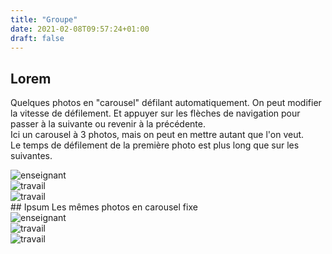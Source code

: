 ```yaml
---
title: "Groupe"
date: 2021-02-08T09:57:24+01:00
draft: false
---
```


## Lorem
Quelques photos en "carousel" défilant automatiquement. On peut modifier la vitesse de défilement. Et appuyer sur les flèches de navigation pour passer à la suivante ou revenir à la précédente.  
Ici un carousel à 3 photos, mais on peut en mettre autant que l'on veut.  
Le temps de défilement de la première photo est plus long que sur les suivantes.
<div class="container mb-5" >
    <div class="row justify-content-center">
        <div class="col-sm-6">
            <div id="myCarousel" class="carousel  slide " data-bs-ride="carousel" >
                <div class="carousel-inner">
                    <div class="carousel-item active" data-bs-interval="3200">
                        <img src=" /media/personnes/enfant-cheval.jpg" class="d-block img-fluid mx-auto w-100" alt="enseignant"  >
                    </div>
                    <div class="carousel-item" data-bs-interval="2000">
                    <img src="/media/personnes/marieno-chevaux.jpg" class="d-block mx-auto w-100" alt="travail" >
                    </div>
                    <div class="carousel-item" data-bs-interval="2000">
                        <img src="/media/chevaux/poneys.jpg" class="d-block mx-auto w-100" alt="travail" alt="personne" >
                    </div>
                </div>
                <a class="carousel-control-prev" href="#myCarousel" role="button" data-bs-slide="prev">
                  <span class="carousel-control-prev-icon" aria-hidden="true"></span>
                  <span class="sr-only"></span>
                </a>
                <a class="carousel-control-next" href="#myCarousel" role="button" data-bs-slide="next">
                  <span class="carousel-control-next-icon" aria-hidden="true"></span>
                  <span class="sr-only"></span>
                </a>
            </div>
        </div>
    </div>
</div>
## Ipsum
Les mêmes photos en carousel fixe
<div class="container mb-5" >
    <div class="row justify-content-center">
        <div class="col-sm-6">
            <div id="myCarouselFixe" class="carousel  slide " data-bs-ride="carousel" data-bs-interval="false">
                <div class="carousel-inner">
                    <div class="carousel-item active">
                        <img src=" /media/personnes/enfant-cheval.jpg" class="d-block img-fluid mx-auto w-100" alt="enseignant"  >
                    </div>
                    <div class="carousel-item">
                    <img src="/media/personnes/marieno-chevaux.jpg" class="d-block mx-auto w-100" alt="travail" >
                    </div>
                    <div class="carousel-item">
                        <img src="/media/chevaux/poneys.jpg" class="d-block mx-auto w-100" alt="travail" alt="personne" >
                    </div>
                </div>
                <a class="carousel-control-prev" href="#myCarouselFixe" role="button" data-bs-slide="prev">
                  <span class="carousel-control-prev-icon" aria-hidden="true"></span>
                  <span class="sr-only"></span>
                </a>
                <a class="carousel-control-next" href="#myCarouselFixe" role="button" data-bs-slide="next">
                  <span class="carousel-control-next-icon" aria-hidden="true"></span>
                  <span class="sr-only"></span>
                </a>
            </div>
        </div>
    </div>
</div>


